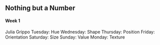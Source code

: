 ## Nothing but a Number
#### Week 1

Julia Grippo
Tuesday: Hue
Wednesday: Shape
Thursday: Position
Friday: Orientation
Saturday: Size
Sunday: Value
Monday: Texture
